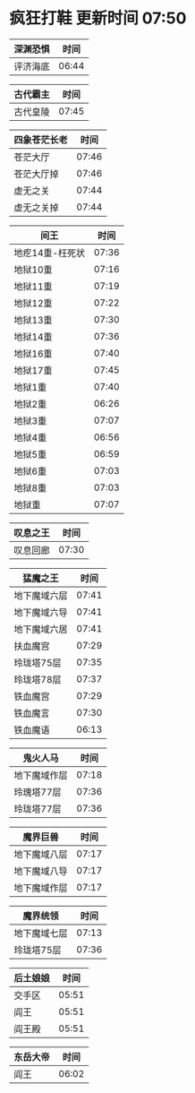 # 疯狂打鞋 更新时间 07:50

| 深渊恐惧   | 时间    |
|--------|-------|
| 评济海底 | 06:44 |

| 古代霸主   | 时间    |
|--------|-------|
| 古代皇陵 | 07:45 |

| 四象苍茫长老   | 时间    |
|--------|-------|
| 苍茫大厅 | 07:46 |
| 苍茫大厅掉 | 07:46 |
| 虚无之关 | 07:44 |
| 虚无之关掉 | 07:44 |

| 间王   | 时间    |
|--------|-------|
| 地疙14重-枉死状 | 07:36 |
| 地狱10重 | 07:16 |
| 地狱11重 | 07:19 |
| 地狱12重 | 07:22 |
| 地狱13重 | 07:30 |
| 地狱14重 | 07:36 |
| 地狱16重 | 07:40 |
| 地狱17重 | 07:45 |
| 地狱1重 | 07:40 |
| 地狱2重 | 06:26 |
| 地狱3重 | 07:07 |
| 地狱4重 | 06:56 |
| 地狱5重 | 06:59 |
| 地狱6重 | 07:03 |
| 地狱8重 | 07:03 |
| 地狱重 | 07:07 |

| 叹息之王   | 时间    |
|--------|-------|
| 叹息回廊 | 07:30 |

| 猛魔之王   | 时间    |
|--------|-------|
| 地下魔域六层 | 07:41 |
| 地下魔域六导 | 07:41 |
| 地下魔域六居 | 07:41 |
| 扶血魔宫 | 07:29 |
| 玲珑塔75层 | 07:35 |
| 玲珑塔78层 | 07:37 |
| 铁血魔宫 | 07:29 |
| 铁血魔言 | 07:30 |
| 铁血魔语 | 06:13 |

| 鬼火人马   | 时间    |
|--------|-------|
| 地下魔域作层 | 07:18 |
| 玲瑰塔77层 | 07:36 |
| 玲珑塔77层 | 07:36 |

| 魔界巨兽   | 时间    |
|--------|-------|
| 地下魔域八层 | 07:17 |
| 地下魔域八导 | 07:17 |
| 地下魔域作层 | 07:17 |

| 魔界统领   | 时间    |
|--------|-------|
| 地下魔域七层 | 07:13 |
| 玲珑塔75层 | 07:36 |

| 后土娘娘   | 时间    |
|--------|-------|
| 交手区 | 05:51 |
| 阎王 | 05:51 |
| 阎王殿 | 05:51 |

| 东岳大帝   | 时间    |
|--------|-------|
| 阎王 | 06:02 |